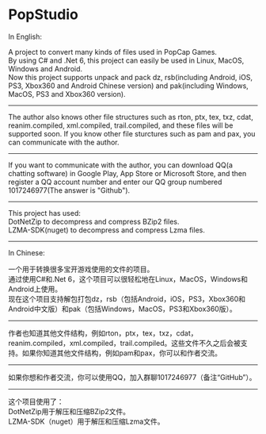 # PopStudio
In English:  
  
A project to convert many kinds of files used in PopCap Games.  
By using C# and .Net 6, this project can easily be used in Linux, MacOS, Windows and Android.  
Now this project supports unpack and pack dz, rsb(including Android, iOS, PS3, Xbox360 and Android Chinese version) and pak(including Windows, MacOS, PS3 and Xbox360 version).  
___
The author also knows other file structures such as rton, ptx, tex, txz, cdat, reanim.compiled, xml.compiled, trail.compiled, and these files will be supported soon. If you know other file sturctures such as pam and pax, you can communicate with the author.  
___
If you want to communicate with the author, you can download QQ(a chatting software) in Google Play, App Store or Microsoft Store, and then register a QQ account number and enter our QQ group numbered 1017246977(The answer is "Github").
___
This project has used:  
DotNetZip to decompress and compress BZip2 files.  
LZMA-SDK(nuget) to decompress and compress Lzma files.  
___
In Chinese:  
  
一个用于转换很多宝开游戏使用的文件的项目。  
通过使用C#和.Net 6，这个项目可以很轻松地在Linux，MacOS，Windows和Android上使用。  
现在这个项目支持解包打包dz，rsb（包括Android，iOS，PS3，Xbox360和Android中文版）和pak（包括Windows，MacOS，PS3和Xbox360版）。  
___
作者也知道其他文件结构，例如rton，ptx，tex，txz，cdat，reanim.compiled，xml.compiled，trail.compiled。这些文件不久之后会被支持。如果你知道其他文件结构，例如pam和pax，你可以和作者交流。  
___
如果你想和作者交流，你可以使用QQ，加入群聊1017246977（备注“GitHub”）。
___
这个项目使用了：  
DotNetZip用于解压和压缩BZip2文件。  
LZMA-SDK（nuget）用于解压和压缩Lzma文件。  